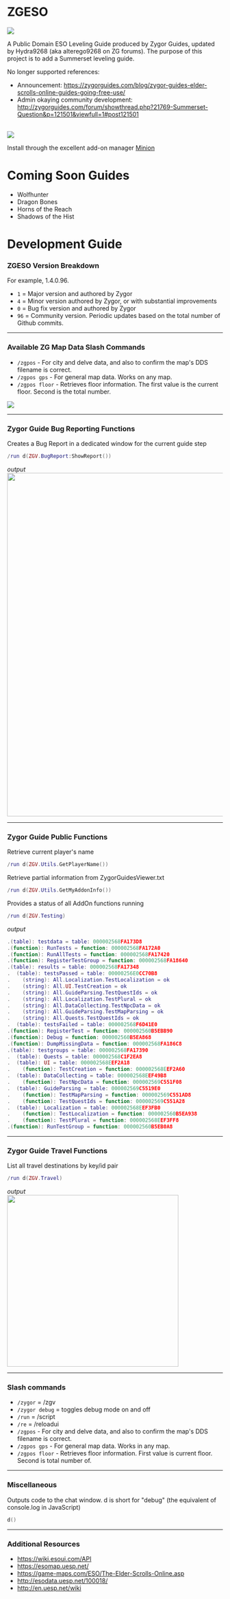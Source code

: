 # ZGESO

<img src="https://i.imgur.com/KrnhwuP.png">

A Public Domain ESO Leveling Guide produced by Zygor Guides, updated by Hydra9268 (aka alterego9268 on ZG forums). The purpose of this project is to add a Summerset leveling guide.

No longer supported references:
* Announcement: https://zygorguides.com/blog/zygor-guides-elder-scrolls-online-guides-going-free-use/
* Admin okaying community development: http://zygorguides.com/forum/showthread.php?21769-Summerset-Question&p=121501&viewfull=1#post121501

<br><img src="https://i.imgur.com/WnfLf4W.png">

Install through the excellent add-on manager <a href="https://minion.mmoui.com/" target="blank">Minion</a>

# Coming Soon Guides

* Wolfhunter
* Dragon Bones
* Horns of the Reach
* Shadows of the Hist

# Development Guide

### ZGESO Version Breakdown

For example, 1.4.0.96.

* `1` = Major version and authored by Zygor
* `4` = Minor version authored by Zygor, or with substantial improvements
* `0` = Bug fix version and authored by Zygor
* `96` = Community version. Periodic updates based on the total number of Github commits.

----

### Available ZG Map Data Slash Commands

* `/zgpos` - For city and delve data, and also to confirm the map's DDS filename is correct.
* `/zgpos gps` - For general map data. Works on any map.
* `/zgpos floor` - Retrieves floor information. The first value is the current floor. Second is the total number.

<img src="https://i.imgur.com/eDu5Hev.png">

----

### Zygor Guide Bug Reporting Functions

Creates a Bug Report in a dedicated window for the current guide step
```lua
/run d(ZGV.BugReport:ShowReport())
```
*output*<br>
<img src="https://i.imgur.com/fMOreQ8.png" width="800">

----

### Zygor Guide Public Functions

Retrieve current player's name
```lua
/run d(ZGV.Utils.GetPlayerName())
```

 Retrieve partial information from ZygorGuidesViewer.txt
```lua
/run d(ZGV.Utils.GetMyAddonInfo())
```

Provides a status of all AddOn functions running
```lua
/run d(ZGV.Testing)
```
*output*
```lua
.(table): testdata = table: 000002568FA173D8
.(function): RunTests = function: 000002568FA172A0
.(function): RunAllTests = function: 000002568FA17420
.(function): RegisterTestGroup = function: 000002568FA18640
.(table): results = table: 000002568FA17348
.  (table): testsPassed = table: 00000256E0CC70B8
.    (string): All.Localization.TestLocalization = ok
.    (string): All.UI.TestCreation = ok
.    (string): All.GuideParsing.TestQuestIds = ok
.    (string): All.Localization.TestPlural = ok
.    (string): All.DataCollecting.TestNpcData = ok
.    (string): All.GuideParsing.TestMapParsing = ok
.    (string): All.Quests.TestQuestIds = ok
.  (table): testsFailed = table: 000002568F6D41E0
.(function): RegisterTest = function: 000002560B5EBB90
.(function): Debug = function: 000002560B5EA868
.(function): DumpMissingData = function: 000002568FA186C8
.(table): testgroups = table: 000002568FA17390
.  (table): Quests = table: 000002568C1F2EA8
.  (table): UI = table: 000002568EEF2A18
.    (function): TestCreation = function: 000002568EEF2A60
.  (table): DataCollecting = table: 000002568EEF49B8
.    (function): TestNpcData = function: 000002569C551F08
.  (table): GuideParsing = table: 000002569C5519E0
.    (function): TestMapParsing = function: 000002569C551AD8
.    (function): TestQuestIds = function: 000002569C551A28
.  (table): Localization = table: 000002568EEF3FB0
.    (function): TestLocalization = function: 000002560B5EA938
.    (function): TestPlural = function: 000002568EEF3FF8
.(function): RunTestGroup = function: 000002560B5EB0A8
```

----

### Zygor Guide Travel Functions

List all travel destinations by key/id pair
```lua
/run d(ZGV.Travel)
```
*output*<br>
<img src="https://i.imgur.com/ENpv0MK.png" width="400">

----

### Slash commands

* `/zygor` = /zgv
* `/zygor debug` = toggles debug mode on and off
* `/run` = /script
* `/re` = /reloadui
* `/zgpos` - For city and delve data, and also to confirm the map's DDS filename is correct.
* `/zgpos gps` - For general map data. Works in any map.
* `/zgpos floor` - Retrieves floor information. First value is current floor. Second is total number of.

----

### Miscellaneous

Outputs code to the chat window. d is short for "debug" (the equivalent of console.log in JavaScript)
```lua
d()
```

----

### Additional Resources

* https://wiki.esoui.com/API
* https://esomap.uesp.net/
* https://game-maps.com/ESO/The-Elder-Scrolls-Online.asp
* http://esodata.uesp.net/100018/
* http://en.uesp.net/wiki